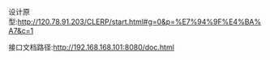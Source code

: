设计原型:http://120.78.91.203/CLERP/start.html#g=0&p=%E7%94%9F%E4%BA%A7&c=1

接口文档路径:http://192.168.168.101:8080/doc.html